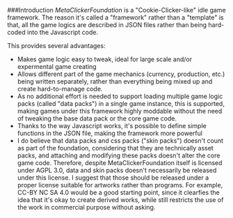 ###Introduction
*MetaClickerFoundation* is a "Cookie-Clicker-like" idle game framework. 
The reason it's called a "framework" rather than a "template" is that,
all the game logics are described in JSON files rather than being hard-coded
into the Javascript code. 

This provides several advantages:
- Makes game logic easy to tweak, ideal for large scale and/or expermental game creating
- Allows different part of the game mechanics (currency, production, etc.) being written
separately, rather than everything being mixed up and create hard-to-manage code.
- As no additional effort is needed to support loading multiple game logic packs (called "data packs")
in a single game instance, this is supported, making games under this framework highly
moddable without the need of tweaking the base data pack or the core game code.
- Thanks to the way Javascript works, it's possible to define simple functions in the JSON
file, making the framework more powerful
- I do believe that data packs and css packs ("skin packs") doesn't count as part of the foundation,
considering that they are technically asset packs, and attaching and modifying these packs doesn't
alter the core game code. Therefore, despite MetaClickerFoundation itself is licensed under AGPL 3.0,
data and skin packs doesn't necessarily be released under this license. I suggest that those should be
released under a proper license suitable for artworks rather than programs. For example, CC-BY NC SA 4.0
would be a good starting point, since it clearfies the idea that it's okay to create derived works,
while still restricts the use of the work in commercial purpose without asking.